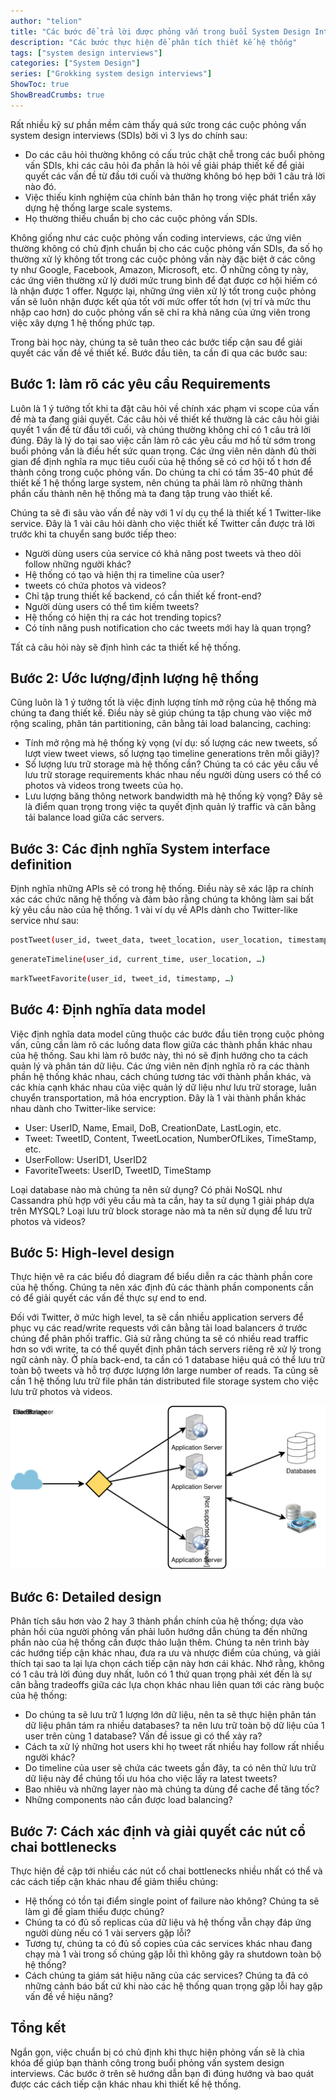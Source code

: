 ```yaml
---
author: "telion"
title: "Các bước để trả lời được phỏng vấn trong buổi System Design Interviews"
description: "Các bước thực hiện để phân tích thiết kế hệ thống"
tags: ["system design interviews"]
categories: ["System Design"]
series: ["Grokking system design interviews"]
ShowToc: true
ShowBreadCrumbs: true
---
```


Rất nhiều kỹ sư phần mềm cảm thấy quá sức trong các cuộc phỏng vấn system design interviews (SDIs) bởi vì 3 lys do chính sau:

- Do các câu hỏi thường không có cấu trúc chặt chễ  trong các buổi phỏng vấn SDIs, khi các câu hỏi đa phần là hỏi về giải pháp thiết kế để giải quyết các vấn đề từ đầu tới cuối và thường không bó hẹp bởi 1 câu trả lời nào đó.
- Việc thiếu kinh nghiệm của chính bản thân họ trong việc phát triển xây dựng hệ thống large scale systems.
- Họ thường thiếu chuẩn bị cho các cuộc phỏng vấn SDIs.

Không giống như các cuộc phỏng vấn coding interviews, các ứng viên thường không có chủ định chuẩn bị cho các cuộc phỏng vấn SDIs, đa số họ thường xử lý không tốt trong các cuộc phỏng vấn này đặc biệt ở các công ty như Google, Facebook, Amazon, Microsoft, etc. Ở những công ty này, các ứng viên thường xử lý dưới mức trung bình để đạt được cơ hội hiếm có là nhận được 1 offer. Ngược lại, những ứng viên xử lý tốt trong cuộc phỏng vấn sẽ luôn nhận được kết qủa tốt với mức offer tốt hơn (vị trí và mức thu nhập cao hơn) do cuộc phỏng vấn sẽ chỉ ra khả năng của ứng viên trong việc xây dựng 1 hệ thống phức tạp.

Trong bài học này, chúng ta sẽ tuân theo các bước tiếp cận sau để giải quyết các vấn đề về thiết kế. Bước đầu tiên, ta cần đi qua các bước sau:

## Bước 1: làm rõ các yêu cầu Requirements

Luôn là 1 ý tưởng tốt khi ta đặt câu hỏi về chính xác phạm vi scope của vấn đề mà ta đang giải quyết. Các câu hỏi về thiết kế thường là các câu hỏi giải quyết 1 vấn đề từ đầu tới cuối, và chúng thường không chỉ có 1 câu trả lời đúng. Đây là lý do tại sao việc cần làm rõ các yêu cầu mơ hồ từ sớm trong buổi phỏng vấn là điều hết sức quan trọng. Các ứng viên nên dành đủ thời gian để định nghĩa ra mục tiêu cuối của hệ thống sẽ có cơ hội tố t hơn để thành công trong cuộc phỏng vấn. Do chúng ta chỉ có tầm 35-40 phút để thiết kế 1 hệ thống large system, nên chúng ta phải làm rõ những thành phần cấu thành nên hệ thống mà ta đang tập trung vào thiết kế.

Chúng ta sẽ đi sâu vào vấn đề này với 1 ví dụ cụ thể là thiết kế 1 Twitter-like service. Đây là 1 vài câu hỏi dành cho việc thiết kế  Twitter cần được trả lời trước khi ta chuyển sang bước tiếp theo:

- Người dùng users của service có khả năng post tweets và theo dõi follow những người khác?
- Hệ thống có tạo và hiện thị ra timeline của user?
- tweets có chứa photos và videos?
- Chỉ tập trung thiết kế backend, có cần thiết kế front-end?
- Người dùng users có thể tìm kiếm tweets?
- Hệ thống có hiện thị ra các hot trending topics?
- Có tính năng push notification cho các tweets mới hay là quan trọng?

Tất cả câu hỏi này sẽ định hình các ta thiết kế hệ thống.

## Bước 2: Ước lượng/định lượng hệ thống

Cũng luôn là 1 ý tưởng tốt là việc định lượng tính mở rộng của hệ thống mà chúng ta đang thiết kế. Điều này sẽ giúp chúng ta tập chung vào việc mở rộng scaling, phân tán partitioning, cân bằng tải load balancing, caching:

- Tính mở rộng mà hệ thống kỳ vọng (ví dụ: số  lượng các new tweets, số lượt view tweet views, số lượng tạo timeline generations trên mỗi giây)?
- Số lượng lưu trữ storage mà hệ thống cần? Chúng ta có các yêu cầu về lưu trữ storage requirements khác nhau nếu người dùng users có thể có photos và videos trong tweets của họ.
- Lưu lượng băng thông network bandwidth mà hệ thống kỳ vọng? Đây sẽ là điểm quan trọng trong việc ta quyết định quản lý traffic và cân bằng tải balance load giữa các servers.

## Bước 3: Các định nghĩa System interface definition

Định nghĩa những APIs sẽ có trong hệ thống. Điều này sẽ xác lập ra chính xác các chức năng hệ thống và đảm bảo rằng chúng ta không làm sai bất kỳ yêu cầu nào của hệ thống. 1 vài ví dụ về APIs dành cho Twitter-like service như sau:

```bash
postTweet(user_id, tweet_data, tweet_location, user_location, timestamp, …)  
```

```bash
generateTimeline(user_id, current_time, user_location, …) 
```

```bash
markTweetFavorite(user_id, tweet_id, timestamp, …)  
```

## Bước 4: Định nghĩa data model

Việc định nghĩa data model cũng thuộc các bước đầu tiên trong cuộc phỏng vấn, cũng cần làm rõ các luồng data flow giữa các thành phần khác nhau của hệ thống. Sau khi làm rõ bước này, thì nó sẽ định hướng cho ta cách quản lý và phân tán dữ liệu. Các ứng viên nên định nghĩa rõ ra các thành phần hệ thống khác nhau, cách chúng tương tác với thành phần khác, và các khía cạnh khác nhau của việc quản lý dữ liệu như lưu trữ storage, luân chuyển transportation, mã hóa encryption. Đây là 1 vài thành phần khác nhau dành cho Twitter-like service:

- User: UserID, Name, Email, DoB, CreationDate, LastLogin, etc.
- Tweet: TweetID, Content, TweetLocation, NumberOfLikes, TimeStamp, etc.
- UserFollow: UserID1, UserID2
- FavoriteTweets: UserID, TweetID, TimeStamp

Loại database nào mà chúng ta nên sử dụng? Có phải NoSQL như Cassandra phù hợp với yêu cầu mà ta cần, hay ta sử dụng 1 giải pháp dựa trên MYSQL? Loại lưu trữ block storage nào mà ta nên sử dụng để lưu trữ photos và videos?

## Bước 5: High-level design

Thực hiện vẽ ra các biểu đồ diagram để biểu diễn ra các thành phần core của hệ thống. Chúng ta nên xác định đủ các thành phần components cần có để giải quyết các vấn đề thực sự end to end.

Đối với Twitter, ở mức high level, ta sẽ cần nhiều application servers để phục vụ các read/write requests với cân bằng tải load balancers ở trước chúng để phân phối traffic. Giả sử rằng chúng ta sẽ có nhiều read traffic hơn so với write, ta có thể quyết định phân tách servers riêng rẽ xử lý trong ngữ cảnh này. Ở phía back-end, ta cần có 1 database hiệu quả có thể  lưu trữ toàn bộ tweets và hỗ trợ được lượng lớn large number of reads. Ta cũng sẽ cần 1 hệ thống lưu trữ file phân tán distributed file storage system cho việc lưu trữ photos và videos.

![High-level design diagram](/grokking-system-design-interviews/6070836998438912.svg "High-level design diagram")

## Bước 6: Detailed design

Phân tích sâu hơn vào 2 hay 3 thành phần chính của hệ thống; dựa vào phản hồi của người phỏng vấn phải luôn hướng dẫn chúng ta đến những phần nào của hệ thống cần được thảo luận thêm. Chúng ta nên trình bày các hướng tiếp cận khác nhau, đưa ra ưu và nhược điểm của chúng, và giải thích tại sao ta lại lựa chọn cách tiếp cận này hơn cái khác. Nhớ rằng, không có 1 câu trả lời đúng duy nhất, luôn có 1 thứ quan trọng phải xét đến là sự cân bằng tradeoffs giữa các lựa chọn khác nhau liên quan tới các ràng buộc của hệ thống:

- Do chúng ta sẽ lưu trữ 1 lượng lớn dữ liệu, nên ta sẽ thực hiện phân tán dữ liệu phân tám ra nhiều databases? ta nên lưu trữ toàn bộ dữ liệu của 1 user trên cùng 1 database? Vấn đề issue gì có thể xảy ra?
- Cách ta xử lý những hot users khi họ tweet rất nhiều hay follow rất nhiều người khác?
- Do timeline của user sẽ chứa các tweets gần đây, ta có nên thử lưu trữ dữ liệu này để chúng tối ưu hóa cho việc lấy ra latest tweets?
- Bao nhiêu và những layer nào mà chúng ta dùng để cache để tăng tốc?
- Những components nào cần được load balancing?

## Bước 7: Cách xác định và giải quyết các nút cổ chai bottlenecks

Thực hiện đề cập tới nhiều các nút cổ chai bottlenecks nhiều nhất có thể và các cách tiếp cận khác nhau để giảm thiểu chúng:

- Hệ thống có tồn tại điểm single point of failure nào không? Chúng ta sẽ làm gì để gỉam thiểu được chúng?
- Chúng ta có đủ số replicas của dữ liệu và hệ thống vẫn chạy đáp ứng người dùng nếu có 1 vài servers gặp lỗi?
- Tương tự, chúng ta có đủ số copies của các services khác nhau đang chạy mà 1 vài trong số chúng gặp lỗi thì không gây ra shutdown toàn bộ hệ thống?
- Cách chúng ta giám sát hiệu năng của các services? Chúng ta đã có những cảnh báo bất cứ khi nào các hệ thống quan trọng gặp lỗi hay gặp vấn đề về hiệu năng?

## Tổng kết

Ngắn gọn, việc chuẩn bị có chủ định khi thực hiện phỏng vấn sẽ là chìa khóa để  giúp bạn thành công trong buổi phỏng vấn system design interviews. Các bước ở trên sẽ hướng dẫn bạn đi đúng hướng và bao quát được các cách tiếp cận khác nhau khi thiết kế hệ thống.
